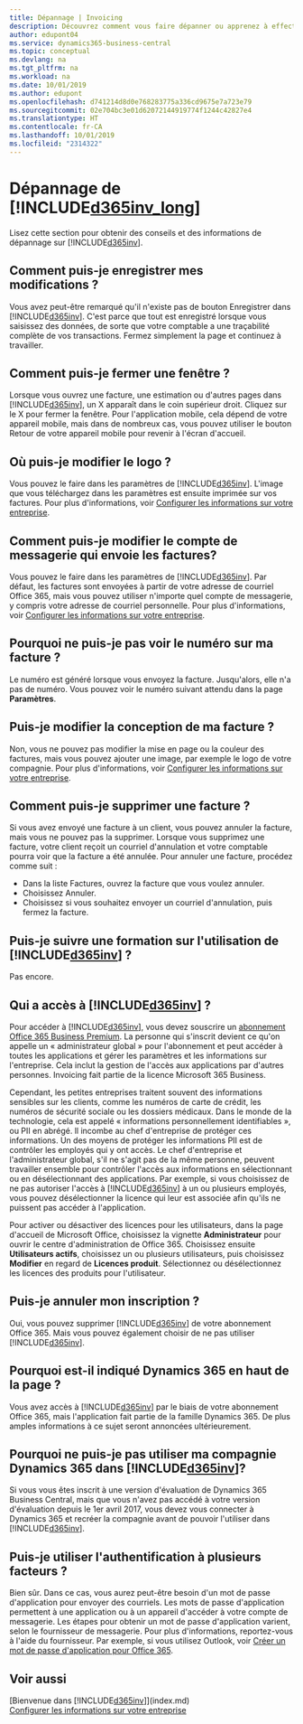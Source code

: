 ```yaml
---
title: Dépannage | Invoicing
description: Découvrez comment vous faire dépanner ou apprenez à effectuer des tâches.
author: edupont04
ms.service: dynamics365-business-central
ms.topic: conceptual
ms.devlang: na
ms.tgt_pltfrm: na
ms.workload: na
ms.date: 10/01/2019
ms.author: edupont
ms.openlocfilehash: d741214d8d0e768283775a336cd9675e7a723e79
ms.sourcegitcommit: 02e704bc3e01d62072144919774f1244c42827e4
ms.translationtype: HT
ms.contentlocale: fr-CA
ms.lasthandoff: 10/01/2019
ms.locfileid: "2314322"
---
```

# <a name="troubleshooting-included365inv_longincludesd365inv_longmd"></a>Dépannage de [!INCLUDE[d365inv_long](includes/d365inv_long.md)]
Lisez cette section pour obtenir des conseils et des informations de dépannage sur [!INCLUDE[d365inv](includes/d365inv.md)].

## <a name="how-do-i-save-my-changes"></a>Comment puis-je enregistrer mes modifications ?
Vous avez peut-être remarqué qu'il n'existe pas de bouton Enregistrer dans [!INCLUDE[d365inv](includes/d365inv.md)]. C'est parce que tout est enregistré lorsque vous saisissez des données, de sorte que votre comptable a une traçabilité complète de vos transactions. Fermez simplement la page et continuez à travailler.  

## <a name="how-do-i-close-a-window"></a>Comment puis-je fermer une fenêtre ?
Lorsque vous ouvrez une facture, une estimation ou d'autres pages dans [!INCLUDE[d365inv](includes/d365inv.md)], un X apparaît dans le coin supérieur droit. Cliquez sur le X pour fermer la fenêtre. Pour l'application mobile, cela dépend de votre appareil mobile, mais dans de nombreux cas, vous pouvez utiliser le bouton Retour de votre appareil mobile pour revenir à l'écran d'accueil.  

## <a name="where-do-i-change-the-logo"></a>Où puis-je modifier le logo ?
Vous pouvez le faire dans les paramètres de [!INCLUDE[d365inv](includes/d365inv.md)]. L'image que vous téléchargez dans les paramètres est ensuite imprimée sur vos factures. Pour plus d'informations, voir [Configurer les informations sur votre entreprise](set-up-business-profile.md).  

## <a name="how-can-i-change-the-email-account-that-sends-the-invoices"></a>Comment puis-je modifier le compte de messagerie qui envoie les factures?
Vous pouvez le faire dans les paramètres de [!INCLUDE[d365inv](includes/d365inv.md)]. Par défaut, les factures sont envoyées à partir de votre adresse de courriel Office 365, mais vous pouvez utiliser n'importe quel compte de messagerie, y compris votre adresse de courriel personnelle. Pour plus d'informations, voir [Configurer les informations sur votre entreprise](set-up-business-profile.md).  

## <a name="why-cant-i-see-the-number-on-my-invoice"></a>Pourquoi ne puis-je pas voir le numéro sur ma facture ?
Le numéro est généré lorsque vous envoyez la facture. Jusqu'alors, elle n'a pas de numéro. Vous pouvez voir le numéro suivant attendu dans la page **Paramètres**.  

## <a name="can-i-change-the-design-of-my-invoice"></a>Puis-je modifier la conception de ma facture ?
Non, vous ne pouvez pas modifier la mise en page ou la couleur des factures, mais vous pouvez ajouter une image, par exemple le logo de votre compagnie. Pour plus d'informations, voir [Configurer les informations sur votre entreprise](set-up-business-profile.md). 

## <a name="how-can-i-delete-an-invoice"></a>Comment puis-je supprimer une facture ?
Si vous avez envoyé une facture à un client, vous pouvez annuler la facture, mais vous ne pouvez pas la supprimer. Lorsque vous supprimez une facture, votre client reçoit un courriel d'annulation et votre comptable pourra voir que la facture a été annulée. Pour annuler une facture, procédez comme suit :
- Dans la liste Factures, ouvrez la facture que vous voulez annuler.  
- Choisissez Annuler.  
- Choisissez si vous souhaitez envoyer un courriel d'annulation, puis fermez la facture.  

## <a name="can-i-get-training-in-included365invincludesd365invmd"></a>Puis-je suivre une formation sur l'utilisation de [!INCLUDE[d365inv](includes/d365inv.md)] ?
Pas encore.  

## <a name="who-has-access-to-included365invincludesd365invmd"></a>Qui a accès à [!INCLUDE[d365inv](includes/d365inv.md)] ?
Pour accéder à [!INCLUDE[d365inv](includes/d365inv.md)], vous devez souscrire un [abonnement Office 365 Business Premium](https://products.office.com/en-us/business/office-365-business-premium). La personne qui s'inscrit devient ce qu'on appelle un « administrateur global » pour l'abonnement et peut accéder à toutes les applications et gérer les paramètres et les informations sur l'entreprise. Cela inclut la gestion de l'accès aux applications par d'autres personnes. Invoicing fait partie de la licence Microsoft 365 Business. 

Cependant, les petites entreprises traitent souvent des informations sensibles sur les clients, comme les numéros de carte de crédit, les numéros de sécurité sociale ou les dossiers médicaux. Dans le monde de la technologie, cela est appelé « informations personnellement identifiables », ou PII en abrégé. ll incombe au chef d'entreprise de protéger ces informations. Un des moyens de protéger les informations PII est de contrôler les employés qui y ont accès. Le chef d'entreprise et l'administrateur global, s'il ne s'agit pas de la même personne, peuvent travailler ensemble pour contrôler l'accès aux informations en sélectionnant ou en désélectionnant des applications. Par exemple, si vous choisissez de ne pas autoriser l'accès à [!INCLUDE[d365inv](includes/d365inv.md)] à un ou plusieurs employés, vous pouvez désélectionner la licence qui leur est associée afin qu'ils ne puissent pas accéder à l'application.   

Pour activer ou désactiver des licences pour les utilisateurs, dans la page d'accueil de Microsoft Office, choisissez la vignette **Administrateur** pour ouvrir le centre d'administration de Office 365. Choisissez ensuite **Utilisateurs actifs**, choisissez un ou plusieurs utilisateurs, puis choisissez **Modifier** en regard de **Licences produit**. Sélectionnez ou désélectionnez les licences des produits pour l'utilisateur.  

## <a name="can-i-cancel-my-subscription"></a>Puis-je annuler mon inscription ?
Oui, vous pouvez supprimer [!INCLUDE[d365inv](includes/d365inv.md)] de votre abonnement Office 365. Mais vous pouvez également choisir de ne pas utiliser [!INCLUDE[d365inv](includes/d365inv.md)].  

## <a name="why-does-it-say-dynamics-365-at-the-top-of-the-page"></a>Pourquoi est-il indiqué Dynamics 365 en haut de la page ?
Vous avez accès à [!INCLUDE[d365inv](includes/d365inv.md)] par le biais de votre abonnement Office 365, mais l'application fait partie de la famille Dynamics 365. De plus amples informations à ce sujet seront annoncées ultérieurement.  

## <a name="why-cant-i-use-my-dynamics-365-company-in-included365invincludesd365invmd"></a>Pourquoi ne puis-je pas utiliser ma compagnie Dynamics 365 dans [!INCLUDE[d365inv](includes/d365inv.md)]?
Si vous vous êtes inscrit à une version d'évaluation de Dynamics 365 Business Central, mais que vous n'avez pas accédé à votre version d'évaluation depuis le 1er avril 2017, vous devez vous connecter à Dynamics 365 et recréer la compagnie avant de pouvoir l'utiliser dans [!INCLUDE[d365inv](includes/d365inv.md)].  

## <a name="can-i-use-multi-factor-authentication"></a>Puis-je utiliser l'authentification à plusieurs facteurs ?
Bien sûr. Dans ce cas, vous aurez peut-être besoin d'un mot de passe d'application pour envoyer des courriels. Les mots de passe d'application permettent à une application ou à un appareil d'accéder à votre compte de messagerie. Les étapes pour obtenir un mot de passe d'application varient, selon le fournisseur de messagerie. Pour plus d'informations, reportez-vous à l'aide du fournisseur. Par exemple, si vous utilisez Outlook, voir [Créer un mot de passe d'application pour Office 365](https://go.microsoft.com/fwlink/?linkid=2082543). 

## <a name="see-also"></a>Voir aussi
[Bienvenue dans [!INCLUDE[d365inv](includes/d365inv.md)]](index.md)  
[Configurer les informations sur votre entreprise](set-up-business-profile.md)  
